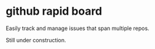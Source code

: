 # github rapid board

Easily track and manage issues that span multiple repos.

Still under construction.